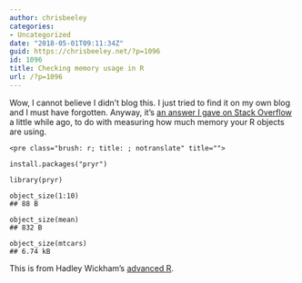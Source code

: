 ```yaml
---
author: chrisbeeley
categories:
- Uncategorized
date: "2018-05-01T09:11:34Z"
guid: https://chrisbeeley.net/?p=1096
id: 1096
title: Checking memory usage in R
url: /?p=1096
---
```


Wow, I cannot believe I didn’t blog this. I just tried to find it on my own blog and I must have forgotten. Anyway, it’s [an answer I gave on Stack Overflow](https://stackoverflow.com/a/48953571/486245) a little while ago, to do with measuring how much memory your R objects are using.

```
<pre class="brush: r; title: ; notranslate" title="">

install.packages("pryr")

library(pryr)

object_size(1:10)
## 88 B

object_size(mean)
## 832 B

object_size(mtcars)
## 6.74 kB

```

This is from Hadley Wickham’s [advanced R](http://adv-r.had.co.nz/memory.html).